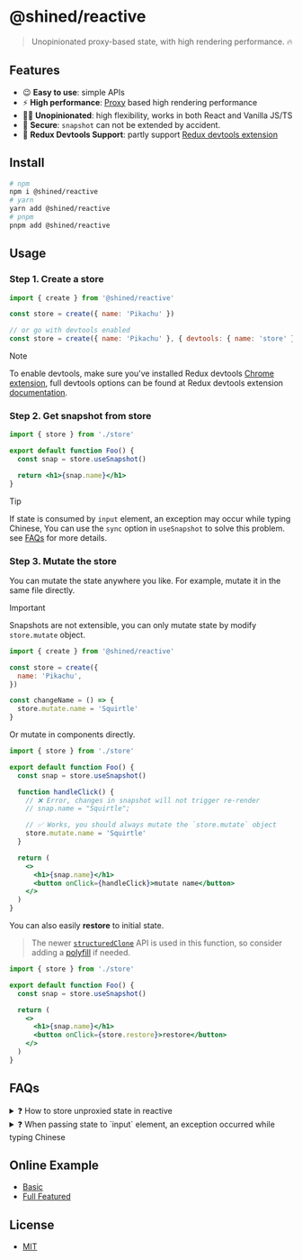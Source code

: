 # @shined/reactive

> Unopinionated proxy-based state, with high rendering performance. 🔥

## Features

- 😉 **Easy to use**: simple APIs
- ⚡️ **High performance**: [Proxy](https://developer.mozilla.org/zh-CN/docs/Web/JavaScript/Reference/Global_Objects/Proxy) based high rendering performance
- 🏄‍♂️ **Unopinionated**: high flexibility, works in both React and Vanilla JS/TS
- 🔐 **Secure**: `snapshot` can not be extended by accident.
- 🔧 **Redux Devtools Support**: partly support [Redux devtools extension](https://github.com/reduxjs/redux-devtools#redux-devtools)

## Install

```bash
# npm
npm i @shined/reactive
# yarn
yarn add @shined/reactive
# pnpm
pnpm add @shined/reactive
```

## Usage

### Step 1. Create a store

```jsx
import { create } from '@shined/reactive'

const store = create({ name: 'Pikachu' })

// or go with devtools enabled
const store = create({ name: 'Pikachu' }, { devtools: { name: 'store' } })
```

> [!NOTE]
> To enable devtools, make sure you've installed Redux devtools [Chrome extension](https://chromewebstore.google.com/detail/redux-devtools/lmhkpmbekcpmknklioeibfkpmmfibljd), full devtools options can be found at Redux devtools extension [documentation](https://github.com/reduxjs/redux-devtools/blob/main/extension/docs/API/Arguments.md#options).

### Step 2. Get snapshot from store

```jsx
import { store } from './store'

export default function Foo() {
  const snap = store.useSnapshot()

  return <h1>{snap.name}</h1>
}
```

> [!TIP]
> If state is consumed by `input` element, an exception may occur while typing Chinese, You can use the `sync` option in `useSnapshot` to solve this problem. see [FAQs](#FAQs) for more details.

### Step 3. Mutate the store

You can mutate the state anywhere you like. For example, mutate it in the same file directly.

> [!IMPORTANT]
> Snapshots are not extensible, you can only mutate state by modify `store.mutate` object.

```jsx
import { create } from '@shined/reactive'

const store = create({
  name: 'Pikachu',
})

const changeName = () => {
  store.mutate.name = 'Squirtle'
}
```

Or mutate in components directly.

```jsx
import { store } from './store'

export default function Foo() {
  const snap = store.useSnapshot()

  function handleClick() {
    // ❌ Error, changes in snapshot will not trigger re-render
    // snap.name = "Squirtle";

    // ✅ Works, you should always mutate the `store.mutate` object
    store.mutate.name = 'Squirtle'
  }

  return (
    <>
      <h1>{snap.name}</h1>
      <button onClick={handleClick}>mutate name</button>
    </>
  )
}
```

You can also easily **restore** to initial state.

> The newer [`structuredClone`](https://developer.mozilla.org/en-US/docs/Web/API/structuredClone) API is used in this function, so consider adding a [polyfill](https://github.com/ungap/structured-clone) if needed.

```jsx
import { store } from './store'

export default function Foo() {
  const snap = store.useSnapshot()

  return (
    <>
      <h1>{snap.name}</h1>
      <button onClick={store.restore}>restore</button>
    </>
  )
}
```

## FAQs

<details>
<summary>❓ How to store unproxied state in reactive</summary>

A ref is useful in the rare instances you to nest an object in a proxy that is not wrapped in an inner proxy and, therefore, is not tracked.

```jsx
import { create } from '@shined/reactive'

const store = create({
  users: [
    {
      id: 1,
      name: 'Pikachu',
      component: ref({ table: null }),
    },
  ],
})
```

Once an object is wrapped in a ref, it should be mutated without resetting the object or rewrapping in a new ref.

```jsx
// do mutate
store.mutate.users[0].component.table = document.querySelector('#table')
// do reset
store.mutate.users[0].component.table = null

// don't ❌
store.mutate.users[0].component = {}
```

**Typical application scenarios**: share an instance of a component among multiple components in order to call imperative APIs.

> Once you use ref to wrap an object, the object will not follow the reactive rendering rules, and reactive will not collect dependencies of that object. At the same time, it will not listen to changes on that object. Therefore, you cannot reassign a ref object but can modify its properties. You also cannot reset it to a non-ref object.

</details>

<details>
<summary>❓ When passing state to `input` element, an exception occurred while typing Chinese</summary>

State mutations are batched synchronously by default before triggering re-render to optimize rendering. If you want to disable it (such as consumed by `<input>` element), you can set `sync` option to `true` when creating snapshot to avoid this issue.

```tsx
const snapshot = store.useSnapshot({ sync: true })
```

</details>

## Online Example

- [Basic](https://githubbox.com/sheinsight/reactive/tree/main/examples/basic)
- [Full Featured](https://githubbox.com/sheinsight/reactive/tree/main/examples/full-featured)

## License

- [MIT](./LICENSE)
